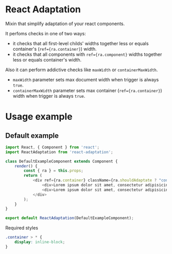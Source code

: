 # React Adaptation

Mixin that simplify adaptation of your react components.

It perfoms checks in one of two ways:

- it checks that all first-level childs' widths together less or equals container's (`ref={ra.container}`) width.
- it checks that all components with `ref={ra.component}` widths together less or equals container's width.

Also it can perform addictive checks like `maxWidth` or `containerMaxWidth`.

- `maxWidth` parameter sets max document width when trigger is always `true`.
- `containerMaxWidth` parameter sets max container (`ref={ra.container}`) width when trigger is always `true`.

# Usage example

## Default example

```javascript
import React, { Component } from 'react';
import ReactAdaptation from 'react-adaptation';

class DefaultExampleComponent extends Component {
	render() {
		const { ra } = this.props;
		return (
			<div ref={ra.container} className={ra.shouldAdaptate ? "container mobile" : "container"}>
				<div>Lorem ipsum dolor sit amet, consectetur adipisicing elit.</div>
				<div>Lorem ipsum dolor sit amet, consectetur adipisicing elit.</div>
			</div>
		);
	}
}

export default ReactAdaptation(DefaultExampleComponent);
```

Required styles

```css
.container > * {
	display: inline-block;
}
```
